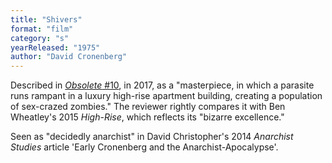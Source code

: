 ```yaml
---
title: "Shivers"
format: "film"
category: "s"
yearReleased: "1975"
author: "David Cronenberg"
---
```

Described in <a href="http://obsolete-press.com/wp-content/uploads/2017/02/obso10finalwatermarksample.pdf"> _Obsolete_ #10</a>, in 2017, as a "masterpiece, in which a parasite runs rampant in a luxury high-rise apartment building, creating a population of sex-crazed zombies." The reviewer rightly compares it with Ben Wheatley's 2015 _High-Rise_, which reflects its "bizarre excellence."

Seen as "decidedly anarchist" in David Christopher's 2014 _Anarchist Studies_ article 'Early Cronenberg and the Anarchist-Apocalypse'.

